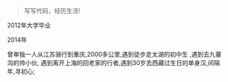 > 写写代码，经历生活!
>

2012年大学毕业

2014年

曾单独一人从江苏骑行到重庆,2000多公里,遇到徒步走太湖的初中生 ,遇到去九寨沟的帅小伙, 
遇到离开上海的回老家的行者,遇到30岁去西藏过生日的单身汉,间隔年,寻初心; 